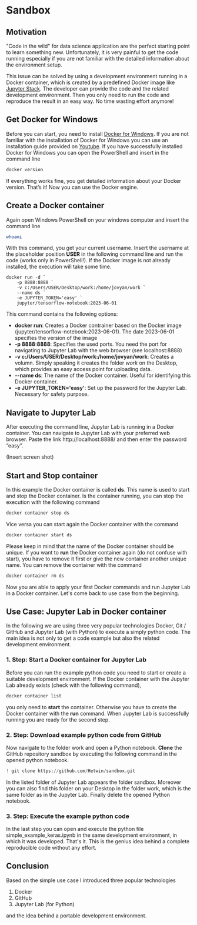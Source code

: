 # Sandbox

## Motivation
"Code in the wild" for data science application are the perfect starting point to learn something new. Unfortunately, it is very painful to get the code running especially if you are not familiar with the detailed information about the environment setup.

This issue can be solved by using a development environment running in a Docker container, which is created by a predefined Docker image like [Jupyter Stack](https://jupyter-docker-stacks.readthedocs.io/en/latest/). The developer can provide the code and the related development environment. Then you only need to run the code and reproduce the result in an easy way. No time wasting effort anymore!

## Get Docker for Windows
Before you can start, you need to install [Docker for Windows](https://docs.docker.com/desktop/install/windows-install/). If you are not familiar with the installation of Docker for Windows you can use an installation guide provided on [Youtube](https://www.youtube.com/). 
If you have successfully installed Docker for Windows you can open the PowerShell and insert in the command line

```bash
docker version
```  

If everything works fine, you get detailed information about your Docker version. That’s it! Now you can use the Docker engine.

## Create a Docker container
Again open Windows PowerShell on your windows computer and insert the command line

```bash
whoami
```

With this command, you get your current username. Insert the username at the placeholder position **USER** in the following command line and run the code (works only in PowerShell!). If the Docker image is not already installed, the execution will take some time.

```docker
docker run -d `
	-p 8888:8888 `
	-v c:/Users/USER/Desktop/work:/home/jovyan/work `
	--name ds `
	-e JUPYTER_TOKEN='easy' `
	jupyter/tensorflow-notebook:2023-06-01
```

This command contains the following options: 

- **docker run**: Creates a Docker contrainer based on the Docker image (jupyter/tensorflow-notebook:2023-06-01). The date 2023-06-01 specifies the version of the image
- **-p 8888:8888**: Specifies the used ports. You need the port for navigating to Jupyter Lab with the web browser (see localhost:8888)
- **-v c:/Users/USER/Desktop/work:/home/jovyan/work**: Creates a volumn. Simply speaking it creates the folder *work* on the Desktop, which provides an easy access point for uploading data.  
- **--name ds**: The name of the Docker container. Useful for identifying this Docker container.
- **-e JUPYTER_TOKEN='easy'**: Set up the password for the Jupyter Lab. Necessary for safety purpose.

## Navigate to Jupyter Lab
After executing the command line, Jupyter Lab is running in a Docker container. You can navigate to Jupyter Lab with your preferred web browser. Paste the link http://localhost:8888/ and then enter the password “easy”. 

(Insert screen shot)

## Start and Stop container
In this example the Docker container is called **ds**. This name is used to start and stop the Docker container. Is the container running, you can stop the execution with the following command

```bash
docker container stop ds
```

Vice versa you can start again the Docker container with the command 

```bash
docker container start ds
```

Please keep in mind that the name of the Docker container should be unique. If you want to **run** the Docker container again (do not confuse with start), you have to remove it first or give the new container another unique name. You can remove the container with the command

```bash
docker container rm ds
```

Now you are able to apply your first Docker commands and run Jupyter Lab in a Docker container. Let's come back to use case from the beginning. 

## Use Case: Jupyter Lab in Docker container
In the following we are using three very popular technologies Docker, Git / GitHub and Jupyter Lab (with Python) to execute a simply python code. The main idea is not only to get a code example but also the related development environment.

### 1. Step: Start a Docker container for Jupyter Lab
Before you can run the example python code you need to start or create a suitable development environment. If the Docker container with the Jupyter Lab already exists (check with the following command),

```bash
docker container list
```

you only need to **start** the container. Otherwise you have to create the Docker container with the **run** command.
When Jupyter Lab is successfully running you are ready for the second step.

### 2. Step: Download example python code from GitHub
Now navigate to the folder work and open a Python notebook. **Clone** the GitHub repository sandbox by executing the following command in the opened python notebook.

````python
! git clone https://github.com/Hetwin/sandbox.git
````

In the listed folder of Jupyter Lab appears the folder sandbox. Moreover you can also find this folder on your Desktop in the folder work, which is the same folder as in the Jupyter Lab. Finally delete the opened Python notebook.

### 3. Step: Execute the example python code
In the last step you can open and execute the python file simple_example_keras.ipynb in the same development environment, in which it was developed. That's it. This is the genius idea behind a complete reproducible code without any effort. 

## Conclusion
Based on the simple use case I introduced three popular technologies

1. Docker
2. GitHub
3. Jupyter Lab (for Python)

and the idea behind a portable development environment.
